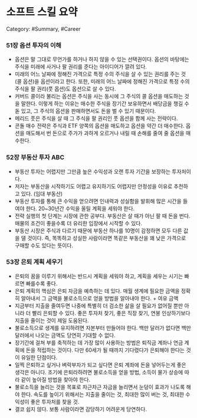 # 소프트 스킬 요약

Category: #Summary, #Career

### 51장 옵션 투자의 이해

- 옵션은 말 그대로 무언가를 하거나 하지 않을 수 있는 선택권이다. 옵션의 바탕에는 주식을 미래에 사거나 팔 권리를 준다는 아이디어가 깔려 있다.
- 미래의 어느 날짜에 정해진 가격으로 특정 수의 주식을 살 수 있는 권리를 주는 것(콜 옵션)을 옵션이라고 한다. 또한, 미래의 어느 날짜에 정해진 가격으로 특정 수의 주식을 팔 권리(풋 옵션)도 옵션으로 살 수 있다.
- 커버드 콜이라 불리는 옵션은 주식을 사는 동시에 그 주식의 콜 옵션을 매도하는 것을 말한다. 이렇게 하는 이유는 매수한 주식을 장기간 보유하면서 배당금을 챙길 수돋 있고, 그 주식의 옵션을 판매하면서도 돈을 벌 수 있기 때문이다.
- 메리드 풋은 주식을 살 때 그 주식을 팔 권리인 풋 옵션을 함께 사는 전략이다.
- 콘돌 매수 전략은 주식과 ETF 양쪽의 옵션을 매도하고 옵션을 약간 더 매수한다. 옵션을 매도해서 번 돈으로 주가가 과하게 오르거나 내릴 때 손해를 줄여 줄 옵션을 매수한다.

### 52장 부동산 투자 ABC

- 부동산 투자는 어렵지만 그만큼 높은 수익성과 오랜 투자 기간을 보장하는 투자처이다.
- 저자는 부동산을 시작하기도 어렵고 유지하기도 어렵지만 안정성을 이유로 추천하고 있다. (임대 부동산)
- 부동산 투자를 통해 큰 수익을 얻으려면 인내력과 성실함을 발휘해 많은 시간을 들여야 한다. 20~30년간 수익을 올릴 계획을 세워야 한다.
- 전략 실행의 첫 단계는 시장에 관한 공부다. 부동산은 살 때가 아닌 팔 때 돈을 번다. 매물의 조건이 좋을수록 더 유리한 입장에서 시작할 수 있다.
- 부동산 시장은 주식과 다르기 때문에 부동산 하나를 10명이 감정하면 모두 다른 값을 댈 것이다. 즉, 똑똑하고 성실한 사람이라면 똑같은 부동산을 꽤 낮은 가격으로 구매할 수도 있다는 뜻이다.

### 53장 은퇴 계획 세우기

- 은퇴의 꿈을 이루기 위해서는 반드시 계획을 세워야 하고, 계획을 세우는 시기는 빠르면 빠를수록 좋다.
- 은퇴 계획의 핵심은 은퇴 자금을 예측하는 데 있다. 매월 생계에 필요한 금액을 정확히 알아내서 그 금액을 불로소득으로 얻을 방법을 알아내야 한다. + 여유 금액
- 지금부터 지출을 줄여두면 나중에 특별히 더 검소한 삶을 살 필요가 없어질 뿐만 아니라 더 빨리 은퇴할 수 있다. 좋은 투자처 찾기, 좋은 직장 찾기, 연봉 인상하기보다 지출을 줄이는 것이 제일 도움된다.
- 불로소득으로 생계를 유지하려면 자본부터 만들어야 한다. 백만 달러가 없다면 백만 달러에서 나오는 금액도 당연히 기대할 수 없다.
- 장기간에 걸쳐 부를 축적하는 데 가장 많이 사용하는 방법은 퇴직금 계좌나 연금 계획에 돈을 적립하는 것이다. 다만 60세가 될 때까지 기다렸다가 은퇴해야 한다는 것이 유일한 단점이다.
- 일찍 은퇴하고 싶거나 벼락부자가 되고 싶다면 은퇴 계좌에 돈을 넣어두는게 좋은 생각은 아니다. 조기에 은퇴라하려면 불로소득을 얻을 방법, 소득이 물가 상승에 따라 같이 높아질 방법을 찾아야 한다.
- 불로소득을 늘리는 것을 목표로 차근차근 자금을 늘리면서 눈덩이 효과가 나도록 해야 한다. 속도를 높이기 위해서는 지출을 줄이는 것, 최대한 많이 버는 것, 최대한 수익성이 좋은 투자처를 찾을 것.
- 결코 쉽지 않다. 보통 사람이라면 감당하기 어려운게 당연하다.
